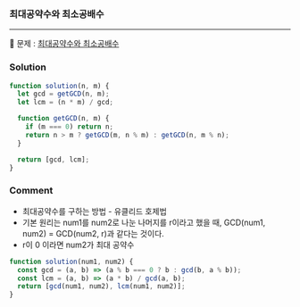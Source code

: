 ### 최대공약수와 최소공배수

---

📕 문제 :
[최대공약수와 최소공배수](https://programmers.co.kr/learn/courses/30/lessons/12940)

### Solution

```javascript
function solution(n, m) {
  let gcd = getGCD(n, m);
  let lcm = (n * m) / gcd;

  function getGCD(n, m) {
    if (m === 0) return n;
    return n > m ? getGCD(m, n % m) : getGCD(n, m % n);
  }

  return [gcd, lcm];
}
```

### Comment

- 최대공약수를 구하는 방법 - 유클리드 호제법
- 기본 원리는 num1를 num2로 나눈 나머지를 r이라고 했을 때, GCD(num1, num2) = GCD(num2, r)과 같다는 것이다.
- r이 0 이라면 num2가 최대 공약수

```javascript
function solution(num1, num2) {
  const gcd = (a, b) => (a % b === 0 ? b : gcd(b, a % b));
  const lcm = (a, b) => (a * b) / gcd(a, b);
  return [gcd(num1, num2), lcm(num1, num2)];
}
```
